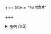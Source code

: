 +++
title = "१७ उपो ते"

+++
<details><summary>मूलम् (VS)</summary>

उपो॑ ते॒ बध्वे॒ बद्धा॑नि॒ यदि॒ वासि॒ न्य᳡र्बुदम् ॥
</details>